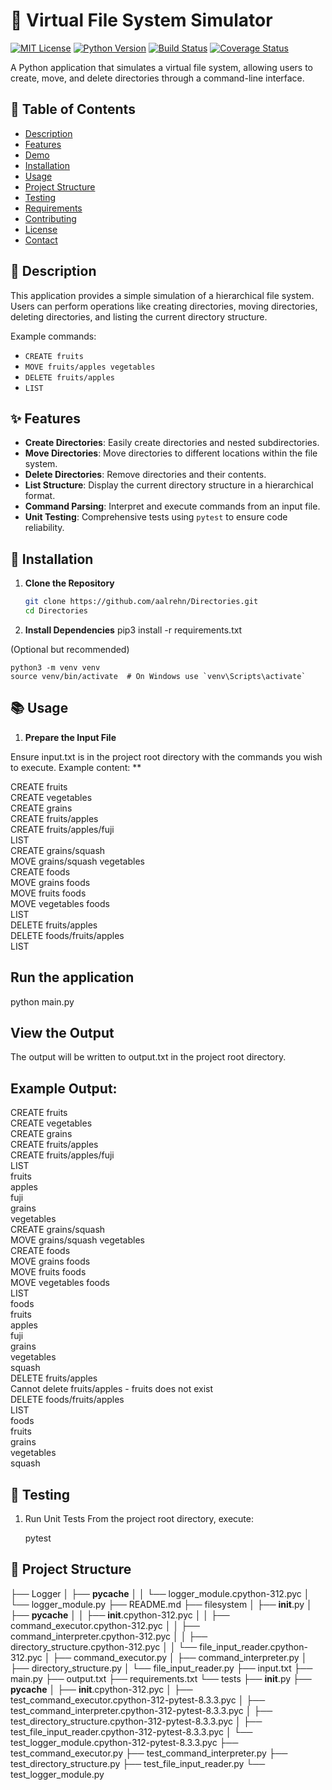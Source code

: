 # 🍎 Virtual File System Simulator

[![MIT License](https://img.shields.io/badge/License-MIT-blue.svg)](LICENSE)
[![Python Version](https://img.shields.io/badge/Python-3.8%2B-blue.svg)](https://www.python.org/downloads/)
[![Build Status](https://img.shields.io/badge/Build-Passing-brightgreen.svg)](#)
[![Coverage Status](https://img.shields.io/badge/Coverage-100%25-brightgreen.svg)](#)

A Python application that simulates a virtual file system, allowing users to create, move, and delete directories through a command-line interface.

## 📖 Table of Contents

- [Description](#-description)
- [Features](#-features)
- [Demo](#-demo)
- [Installation](#-installation)
- [Usage](#-usage)
- [Project Structure](#-project-structure)
- [Testing](#-testing)
- [Requirements](#-requirements)
- [Contributing](#-contributing)
- [License](#-license)
- [Contact](#-contact)

## 📝 Description

This application provides a simple simulation of a hierarchical file system. Users can perform operations like creating directories, moving directories, deleting directories, and listing the current directory structure.

Example commands:

- `CREATE fruits`
- `MOVE fruits/apples vegetables`
- `DELETE fruits/apples`
- `LIST`

## ✨ Features

- **Create Directories**: Easily create directories and nested subdirectories.
- **Move Directories**: Move directories to different locations within the file system.
- **Delete Directories**: Remove directories and their contents.
- **List Structure**: Display the current directory structure in a hierarchical format.
- **Command Parsing**: Interpret and execute commands from an input file.
- **Unit Testing**: Comprehensive tests using `pytest` to ensure code reliability.



## 🚀 Installation

1. **Clone the Repository**

   ```bash
   git clone https://github.com/aalrehn/Directories.git
   cd Directories

2. **Install Dependencies** 
pip3 install -r requirements.txt

(Optional but recommended)
```
python3 -m venv venv
source venv/bin/activate  # On Windows use `venv\Scripts\activate`
```


## 📚 Usage

1. **Prepare the Input File**

Ensure input.txt is in the project root directory with the commands you wish to execute. Example content: ** 

CREATE fruits\
CREATE vegetables\
CREATE grains\
CREATE fruits/apples\
CREATE fruits/apples/fuji\
LIST\
CREATE grains/squash\
MOVE grains/squash vegetables\
CREATE foods\
MOVE grains foods\
MOVE fruits foods\
MOVE vegetables foods\
LIST\
DELETE fruits/apples\
DELETE foods/fruits/apples\
LIST


## Run the application

   python main.py


## View the Output

The output will be written to output.txt in the project root directory.

## Example Output:

CREATE fruits\
CREATE vegetables\
CREATE grains\
CREATE fruits/apples\
CREATE fruits/apples/fuji\
LIST\
fruits\
  apples\
    fuji\
grains\
vegetables\
CREATE grains/squash\
MOVE grains/squash vegetables\
CREATE foods\
MOVE grains foods\
MOVE fruits foods\
MOVE vegetables foods\
LIST\
foods\
  fruits\
    apples\
      fuji\
  grains\
  vegetables\
    squash\
DELETE fruits/apples\
Cannot delete fruits/apples - fruits does not exist\
DELETE foods/fruits/apples\
LIST\
foods\
  fruits\
  grains\
  vegetables\
    squash

## 🧪 Testing

1. Run Unit Tests
From the project root directory, execute:

   pytest


## 📁 Project Structure

├── Logger
│   ├── __pycache__
│   │   └── logger_module.cpython-312.pyc
│   └── logger_module.py
├── README.md
├── filesystem
│   ├── __init__.py
│   ├── __pycache__
│   │   ├── __init__.cpython-312.pyc
│   │   ├── command_executor.cpython-312.pyc
│   │   ├── command_interpreter.cpython-312.pyc
│   │   ├── directory_structure.cpython-312.pyc
│   │   └── file_input_reader.cpython-312.pyc
│   ├── command_executor.py
│   ├── command_interpreter.py
│   ├── directory_structure.py
│   └── file_input_reader.py
├── input.txt
├── main.py
├── output.txt
├── requirements.txt
└── tests
    ├── __init__.py
    ├── __pycache__
    │   ├── __init__.cpython-312.pyc
    │   ├── test_command_executor.cpython-312-pytest-8.3.3.pyc
    │   ├── test_command_interpreter.cpython-312-pytest-8.3.3.pyc
    │   ├── test_directory_structure.cpython-312-pytest-8.3.3.pyc
    │   ├── test_file_input_reader.cpython-312-pytest-8.3.3.pyc
    │   └── test_logger_module.cpython-312-pytest-8.3.3.pyc
    ├── test_command_executor.py
    ├── test_command_interpreter.py
    ├── test_directory_structure.py
    ├── test_file_input_reader.py
    └── test_logger_module.py